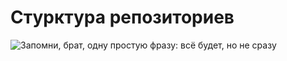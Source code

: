 # Стурктура репозиториев

![Запомни, брат, одну простую фразу: всё будет, но не сразу](http://risovach.ru/upload/2018/09/mem/stethem_187772618_orig_.jpg)
